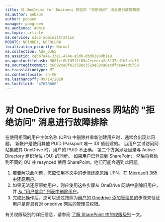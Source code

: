 ```yaml
---
title: 对 OneDrive for Business 网站的 "拒绝访问" 消息进行故障排除
ms.author: pebaum
author: pebaum
manager: pamgreen
ms.audience: Admin
ms.topic: article
ms.service: o365-administration
ROBOTS: NOINDEX, NOFOLLOW
localization_priority: Normal
ms.collection: Adm_O365
ms.assetid: cebb7a4a-33e1-474e-a5d0-dbd02a80b1e9
ms.openlocfilehash: 9001cf0b7d9f1f05a2ecedca2c3137dd1b8a1c38
ms.sourcegitcommit: c6692ce0fa1358ec3529e59ca0ecdfdea4cdc759
ms.translationtype: MT
ms.contentlocale: zh-CN
ms.lasthandoff: 09/14/2020
ms.locfileid: "47670606"
---
```

# <a name="troubleshooting-access-denied-messages-to-onedrive-for-business-sites"></a>对 OneDrive for Business 网站的 "拒绝访问" 消息进行故障排除

在使用相同的用户主体名称 (UPN) 中删除并重新创建用户时，通常会出现此问题。 新帐户是使用其他 PUID (Passport 唯一 ID) 值创建的。 当用户尝试访问网站集或其 OneDrive 时，用户的 PUID 不正确。 第二个方案涉及目录与 Active Directory 组织单位 (OU) 的同步。 如果用户已登录到 SharePoint，然后将移动到不同的 OU 并 resynced 使用 SharePoint，他们可能会遇到此问题。

1. 若要解决此问题，您应使用本文中的步骤还原原始 UPN，在 [Microsoft 365 中还原用户](https://docs.microsoft.com/microsoft-365/admin/add-users/restore-user)。
2. 如果无法还原原始用户，则应使用这些步骤从 OneDrive 网站中删除旧用户，并 [从 "用户信息" 列表中删除用户]()。 
3. 完成此操作后，您可以通过按照为[用户的 Onedrive 添加管理员的](https://docs.microsoft.com/sharepoint/manage-user-profiles)步骤来验证用户是否具有对 onedrive 网站的管理员权限。

有关权限级别的详细信息，请参阅 [了解 SharePoint 中的权限级别](https://docs.microsoft.com/sharepoint/understanding-permission-levels)一文。
